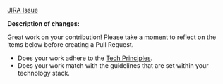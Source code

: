 [JIRA Issue](https://jira.coolblue.eu/browse/)

**Description of changes:**

Great work on your contribution! Please take a moment to reflect on the items below before creating a Pull Request.

- Does your work adhere to the [Tech Principles](http://tech-principles.office.coolblue.eu).
- Does your work match with the guidelines that are set within your technology stack.

